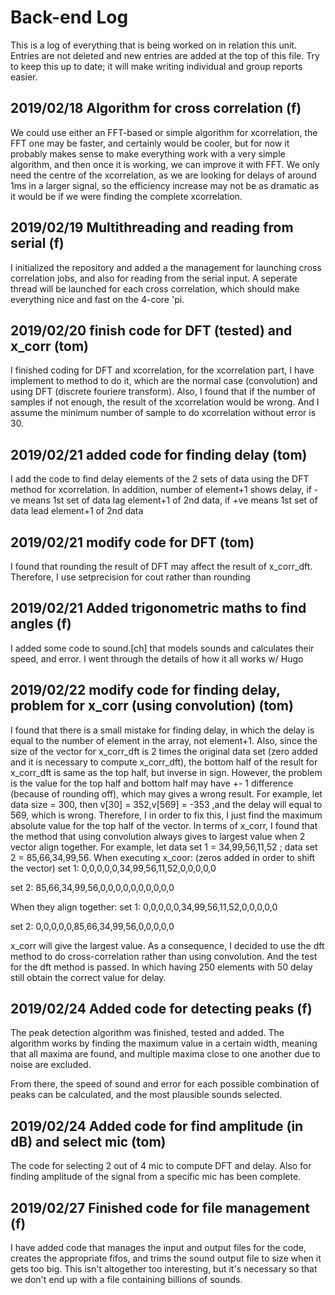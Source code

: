 # Back-end Log
This is a log of everything that is being worked on in relation this unit.
Entries are not deleted and new entries are added at the top of this file.
Try to keep this up to date; it will make writing individual and group reports
easier.

2019/02/18 Algorithm for cross correlation (f)
------------------------------------------

We could use either an FFT-based or simple algorithm for xcorrelation, the FFT one may
be faster, and certainly would be cooler, but for now it probably makes sense to make everything
work with a very simple algorithm, and then once it is working, we can improve it with FFT. We 
only need the centre of the xcorrelation, as we are looking for delays of around 1ms in a
larger signal, so the efficiency increase may not be as dramatic as it would be if we were
finding the complete xcorrelation.

2019/02/19 Multithreading and reading from serial (f)
-------------------------------------------------

I initialized the repository and added a the management for launching cross correlation jobs,
and also for reading from the serial input. A seperate thread will be launched for each
cross correlation, which should make everything nice and fast on the 4-core 'pi.

2019/02/20 finish code for DFT (tested) and x_corr (tom)
-------------------------------------------------

I finished coding for DFT and xcorrelation, for the xcorrelation part, I have implement to method to
do it, which are the normal case (convolution) and using DFT (discrete fouriere transform).
Also, I found that if the number of samples if not enough, the result of the xcorrelation
would be wrong. And I assume the minimum number of sample to do xcorrelation without error is 30.

2019/02/21 added code for finding delay (tom)
-------------------------------------------------

I add the code to find delay elements of the 2 sets of data using the DFT method for xcorrelation.
In addition, number of element+1 shows delay, if -ve means 1st set of data lag element+1 of 2nd data,
if +ve means 1st set of data lead element+1 of 2nd data

2019/02/21 modify code for DFT (tom)
-------------------------------------------------

I found that rounding the result of DFT may affect the result of x_corr_dft. Therefore, 
I use setprecision for cout rather than rounding

2019/02/21 Added trigonometric maths to find angles (f)
---------------------------------------------------

I added some code to sound.[ch] that models sounds and calculates their speed, and error.
I went through the details of how it all works w/ Hugo


2019/02/22 modify code for finding delay, problem for x_corr (using convolution) (tom)
-------------------------------------------------

I found that there is a small mistake for finding delay, in which the delay is equal to 
the number of element in the array, not element+1. Also, since the size of the vector for 
x_corr_dft is 2 times the original data set (zero added and it is necessary to compute
x_corr_dft), the bottom half of the result for x_corr_dft is same as the top half, but inverse in sign.
However, the problem is the value for the top half and bottom half may have +- 1 difference
(because of rounding off), which may gives a wrong result. For example, let data size = 300, then
v[30] = 352,v[569] = -353 ,and the delay will equal to 569, which is wrong. Therefore, I
in order to fix this, I just find the maximum absolute value for the top half of the vector.
In terms of x_corr, I found that the method that using convolution always gives to largest value
when 2 vector align together. For example, let data set 1 = 34,99,56,11,52 ; 
data set 2 = 85,66,34,99,56.
When executing x_coor: (zeros added in order to shift the vector)
set 1:
0,0,0,0,0,34,99,56,11,52,0,0,0,0,0

set 2:
85,66,34,99,56,0,0,0,0,0,0,0,0,0,0

When they align together:
set 1:
0,0,0,0,0,34,99,56,11,52,0,0,0,0,0

set 2:
0,0,0,0,0,85,66,34,99,56,0,0,0,0,0

x_corr will give the largest value.
As a consequence, I decided to use the dft method to do cross-correlation rather than 
using convolution. And the test for the dft method is passed. In which having 250 elements
with 50 delay still obtain the correct value for delay.

2019/02/24 Added code for detecting peaks (f)
-----------------------------------------

The peak detection algorithm was finished, tested and added. The algorithm works by finding the maximum
value in a certain width, meaning that all maxima are found, and multiple maxima close to one another
due to noise are excluded.

From there, the speed of sound and error for each possible combination of peaks can be calculated, and
the most plausible sounds selected.

2019/02/24 Added code for find amplitude (in dB) and select mic (tom)
-----------------------------------------

The code for selecting 2 out of 4 mic to compute DFT and delay. Also for finding amplitude 
of the signal from a specific mic has been complete.

2019/02/27 Finished code for file management (f)
--------------------------------------------

I have added code that manages the input and output files for the code, creates the appropriate fifos, and
trims the sound output file to size when it gets too big. This isn't altogether too interesting, but it's
necessary so that we don't end up with a file containing billions of sounds.


